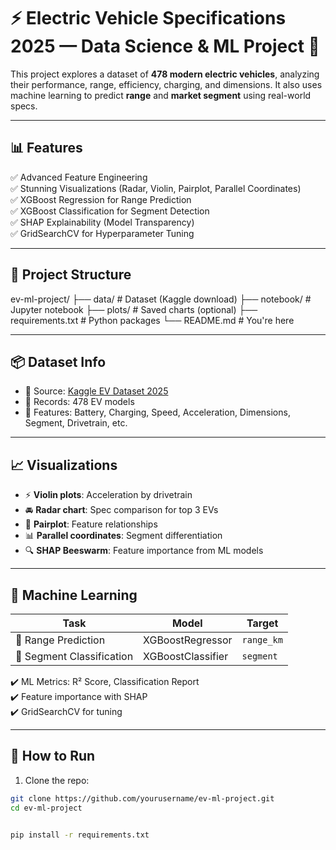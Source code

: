 # ⚡ Electric Vehicle Specifications 2025 — Data Science & ML Project 🚗

This project explores a dataset of **478 modern electric vehicles**, analyzing their performance, range, efficiency, charging, and dimensions. It also uses machine learning to predict **range** and **market segment** using real-world specs.

---

## 📊 Features

✅ Advanced Feature Engineering  
✅ Stunning Visualizations (Radar, Violin, Pairplot, Parallel Coordinates)  
✅ XGBoost Regression for Range Prediction  
✅ XGBoost Classification for Segment Detection  
✅ SHAP Explainability (Model Transparency)  
✅ GridSearchCV for Hyperparameter Tuning  

---

## 📁 Project Structure

ev-ml-project/
├── data/ # Dataset (Kaggle download)
├── notebook/ # Jupyter notebook
├── plots/ # Saved charts (optional)
├── requirements.txt # Python packages
└── README.md # You're here


---

## 📦 Dataset Info

- 📍 Source: [Kaggle EV Dataset 2025](https://www.kaggle.com/datasets/imaadmahmood/electric-vehicle-specifications-dataset-2025)  
- 🔢 Records: 478 EV models  
- 📌 Features: Battery, Charging, Speed, Acceleration, Dimensions, Segment, Drivetrain, etc.

---

## 📈 Visualizations

- ⚡ **Violin plots**: Acceleration by drivetrain  
- 🚘 **Radar chart**: Spec comparison for top 3 EVs  
- 🧬 **Pairplot**: Feature relationships  
- 📊 **Parallel coordinates**: Segment differentiation  
- 🔍 **SHAP Beeswarm**: Feature importance from ML models  

---

## 🧠 Machine Learning

| Task                      | Model           | Target             |
|---------------------------|------------------|---------------------|
| 🔋 Range Prediction        | XGBoostRegressor | `range_km`          |
| 🎯 Segment Classification | XGBoostClassifier| `segment`           |

✔️ ML Metrics: R² Score, Classification Report  
✔️ Feature importance with SHAP  
✔️ GridSearchCV for tuning  

---

## 🚀 How to Run



1. Clone the repo:
```bash
git clone https://github.com/yourusername/ev-ml-project.git
cd ev-ml-project


pip install -r requirements.txt




